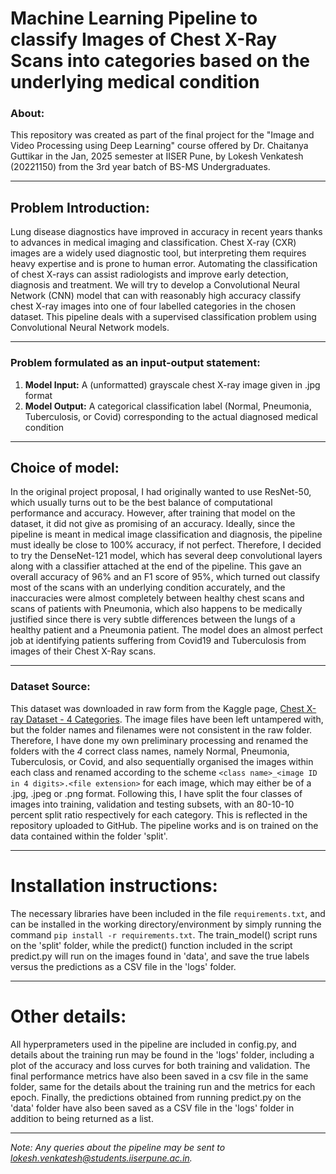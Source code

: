 # Machine Learning Pipeline to classify Images of Chest X-Ray Scans into categories based on the underlying medical condition

### About:
This repository was created as part of the final project for the "Image and Video Processing using Deep Learning" course offered by Dr. Chaitanya Guttikar in the Jan, 2025 semester at IISER Pune, by Lokesh Venkatesh (20221150) from the 3rd year batch of BS-MS Undergraduates. 

---

## Problem Introduction:
Lung disease diagnostics have improved in accuracy in recent years thanks to advances in medical imaging and classification. Chest X-ray (CXR) images are a widely used diagnostic tool, but interpreting them requires heavy expertise and is prone to human error. Automating the classification of chest X-rays can assist radiologists and improve early detection, diagnosis and treatment. We will try to develop a Convolutional Neural Network (CNN) model that can with reasonably high accuracy classify chest X-ray images into one of four labelled categories in the chosen dataset. This pipeline deals with a supervised classification problem using Convolutional Neural Network models. 

---

### Problem formulated as an input-output statement:
1. **Model Input:** A (unformatted) grayscale chest X-ray image given in .jpg format 
2. **Model Output:** A categorical classification label (Normal, Pneumonia, Tuberculosis, or Covid) corresponding to the actual diagnosed medical condition

---

## Choice of model:
In the original project proposal, I had originally wanted to use ResNet-50, which usually turns out to be the best balance of computational performance and accuracy. However, after training that model on the dataset, it did not give as promising of an accuracy. Ideally, since the pipeline is meant in medical image classification and diagnosis, the pipeline must ideally be close to 100% accuracy, if not perfect. Therefore, I decided to try the DenseNet-121 model, which has several deep convolutional layers along with a classifier attached at the end of the pipeline. This gave an overall accuracy of 96% and an F1 score of 95%, which turned out classify most of the scans with an underlying condition accurately, and the inaccuracies were almost completely between healthy chest scans and scans of patients with Pneumonia, which also happens to be medically justified since there is very subtle differences between the lungs of a healthy patient and a Pneumonia patient. The model does an almost perfect job at identifying patients suffering from Covid19 and Tuberculosis from images of their Chest X-Ray scans.

---

### Dataset Source:
This dataset was downloaded in raw form from the Kaggle page, [Chest X-ray Dataset - 4 Categories](https://www.kaggle.com/datasets/pritpal2873/chest-x-ray-dataset-4-categories). The image files have been left untampered with, but the folder names and filenames were not consistent in the raw folder. Therefore, I have done my own preliminary processing and renamed the folders with the *4* correct class names, namely Normal, Pneumonia, Tuberculosis, or Covid, and also sequentially organised the images within each class and renamed according to the scheme `<class name>_<image ID in 4 digits>.<file extension>` for each image, which may either be of a .jpg, .jpeg or .png format. Following this, I have split the four classes of images into training, validation and testing subsets, with an 80-10-10 percent split ratio respectively for each category. This is reflected in the repository uploaded to GitHub. The pipeline works and is on trained on the data contained within the folder 'split'.

---

# Installation instructions:
The necessary libraries have been included in the file `requirements.txt`, and can be installed in the working directory/environment by simply running the command `pip install -r requirements.txt`. The train_model() script runs on the 'split' folder, while the predict() function included in the script predict.py will run on the images found in 'data', and save the true labels versus the predictions as a CSV file in the 'logs' folder. 

---

# Other details:
All hyperprameters used in the pipeline are included in config.py, and details about the training run may be found in the 'logs' folder, including a plot of the accuracy and loss curves for both training and validation. The final performance metrics have also been saved in a csv file in the same folder, same for the details about the training run and the metrics for each epoch. Finally, the predictions obtained from running predict.py on the 'data' folder have also been saved as a CSV file in the 'logs' folder in addition to being returned as a list.

---

*Note: Any queries about the pipeline may be sent to [lokesh.venkatesh@students.iiserpune.ac.in](mailto:lokesh.venkatesh@students.iiserpune.ac.in).*